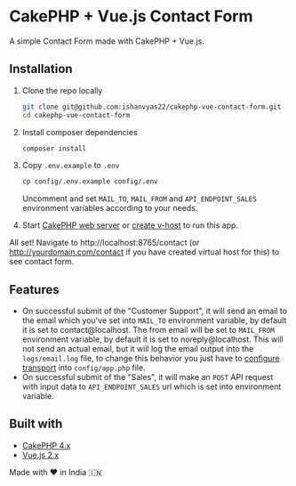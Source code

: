 # CakePHP + Vue.js Contact Form

 A simple Contact Form made with CakePHP + Vue.js.

## Installation

1. Clone the repo locally

    ```bash
    git clone git@github.com:ishanvyas22/cakephp-vue-contact-form.git
    cd cakephp-vue-contact-form
    ```
    
2. Install composer dependencies

    ```bash
    composer install
    ```
    
3. Copy `.env.example` to `.env`

    ```bash
    cp config/.env.example config/.env
    ```
    Uncomment and set `MAIL_TO`, `MAIL_FROM` and `API_ENDPOINT_SALES` environment variables according to your needs.
    
4. Start [CakePHP web server](https://book.cakephp.org/4/en/installation.html#development-server) or [create v-host](https://www.digitalocean.com/community/tutorials/how-to-install-the-apache-web-server-on-ubuntu-18-04) to run this app.

All set! Navigate to http://localhost:8765/contact (or http://yourdomain.com/contact if you have created virtual host for this) to see contact form.

## Features

- On successful submit of the "Customer Support", it will send an email to the email which you've set into `MAIL_TO` environment variable, by default it is set to contact@localhost. The from email will be set to `MAIL_FROM` environment variable, by default it is set to noreply@localhost. This will not send an actual email, but it will log the email output into the `logs/email.log` file, to change this behavior you just have to [configure transport](https://book.cakephp.org/4/en/core-libraries/email.html#configuring-transports) into `config/app.php` file.
- On successful submit of the "Sales", it will make an `POST` API request with input data to `API_ENDPOINT_SALES` url which is set into environment variable.

## Built with

- [CakePHP 4.x](https://book.cakephp.org/4/en/intro.html)
- [Vue.js 2.x](https://vuejs.org/v2/guide/)

Made with ❤️ in India 🇮🇳
